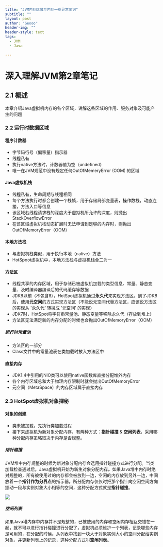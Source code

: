 ```yaml
---
title: "JVM内存区域与内存一处异常笔记"
subtitle: ""
layout: post
author: "Geooo"
header-img: ""
header-style: text
tags:
  - JVM
  - Java
  
---
```


# 深入理解JVM第2章笔记

## 2.1 概述

本章介绍Java虚拟机内存的各个区域，讲解这些区域的作用、服务对象及可能产生的问题



### 2.2 运行时数据区域



#### 程序计数器

- 字节码行号（偏移量）指示器
- 线程私有
- 执行native方法时，计数器值为空（undefined）
- 唯一在JVM规范中没有规定任何OutOfMemeryError (OOM) 的区域



#### Java虚拟机栈

- 线程私有，生命周期与线程相同
- 每个方法执行时都会创建一个栈帧，用于存储局部变量表，操作数栈，动态连接，方法入口等信息
- 该区域若线程请求栈的深度大于虚拟机所允许的深度，则抛出 StackOverflowError
- 在该区域虚拟机栈动态扩展时无法申请到足够的内存时，则抛出 OutOfMemoryError（OOM）



#### 本地方法栈

- 与虚拟机栈类似，用于执行本地（native）方法
- HotSpoot虚拟机中，本地方法栈与虚拟机栈合二为一



#### 方法区

- 线程共享的内存区域，用于存储已被虚拟机加载的类型信息、常量、静态变量、及时编译器编译后的代码缓存等数据
- JDK8以前（不包含8），HotSpot虚拟机通过**永久代**来实现方法区。到了JDK8后，使用**元空间**的方式实现方法区（不能说元空间代替方法区，应该说方法区的实现从 '永久代' 转换成 '元空间' 的实现）
- JDK7时，HotSpot将字符串常量池、静态变量等移除永久代（存放到堆上）
- 方法区无法满足新的内存分配的时候也会抛出OutOfMemoryError（OOM）



##### 运行时常量池

- 方法区的一部分
- Class文件中的常量池表在类加载时放入方法区中



#### 直接内存

- JDK1.4中引用的NIO类可以使用native函数库直接分配堆外内存
- 各个内存区域总和大于物理内存限制时就会抛出OutOfMemoryError
- 元空间（MetaSpace）的内存区域属于直接内存



### 2.3 HotSpot虚拟机对象探秘



#### 对象的创建

- 类未被加载，先执行类加载过程
- 接下来虚拟机为新对象分配内存，有两种方式：**指针碰撞** & **空闲列表**，采用哪种分配内存策略取决于内存是否规整。 

##### 指针碰撞

JVM堆中内存规整的时候为新对象分配内存会选用指针碰撞方式进行分配。当类加载检查通过后，Java虚拟机开始为新生对象分配内存。如果Java堆中内存时绝对规整的，所有被使用过的内存都会被放到一边，空闲的内存放到另外一边，中间放着一个**指针作为分界点**的指示器，所分配内存仅仅时把那个指针向空闲空间方向挪动一段与实例对象大小相等的空间，这种分配方式就是**指针碰撞**。

![](https://img-blog.csdnimg.cn/20201130155644621.png?x-oss-process=image/watermark,type_ZmFuZ3poZW5naGVpdGk,shadow_10,text_aHR0cHM6Ly9ibG9nLmNzZG4ubmV0L3JkX3dfY3Nkbg==,size_16,color_FFFFFF,t_70#pic_center)



##### 空闲列表

如果Java堆内存中内存并不是规整的，已被使用的内存和空闲内存相互交错在一起，就不可以进行指针碰撞进行分配了，虚拟机必须维护一个列表，记录哪些内存是可用的，在分配的时候，从列表中找到一块大于对象实例大小的空间分配给实例对象，并更新列表上的记录，这种分配方式叫**空闲列表**。



